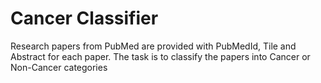 # Cancer Classifier
Research papers from PubMed are provided with PubMedId, Tile and Abstract for each paper. The task is to classify the papers
into Cancer or Non-Cancer categories
